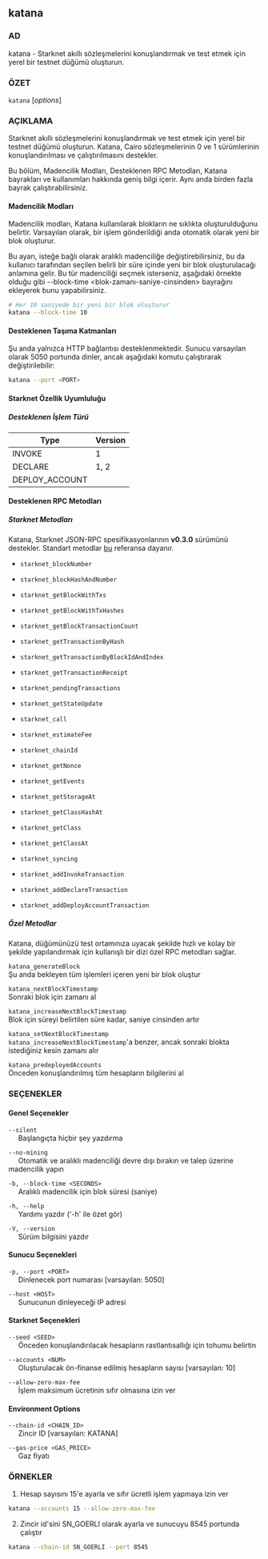 ## katana

### AD

katana - Starknet akıllı sözleşmelerini konuşlandırmak ve test etmek için yerel bir testnet düğümü oluşturun.

### ÖZET

`katana` [*options*]

### AÇIKLAMA

Starknet akıllı sözleşmelerini konuşlandırmak ve test etmek için yerel bir testnet düğümü oluşturun. Katana, Cairo sözleşmelerinin 0 ve 1 sürümlerinin konuşlandırılması ve çalıştırılmasını destekler.

Bu bölüm, Madencilik Modları, Desteklenen RPC Metodları, Katana bayrakları ve kullanımları hakkında geniş bilgi içerir. Aynı anda birden fazla bayrak çalıştırabilirsiniz.

#### Madencilik Modları

Madencilik modları, Katana kullanılarak blokların ne sıklıkta oluşturulduğunu belirtir. Varsayılan olarak, bir işlem gönderildiği anda otomatik olarak yeni bir blok oluşturur.

Bu ayarı, isteğe bağlı olarak aralıklı madenciliğe değiştirebilirsiniz, bu da kullanıcı tarafından seçilen belirli bir süre içinde yeni bir blok oluşturulacağı anlamına gelir. Bu tür madenciliği seçmek isterseniz, aşağıdaki örnekte olduğu gibi --block-time <blok-zamanı-saniye-cinsinden> bayrağını ekleyerek bunu yapabilirsiniz.

```sh
# Her 10 saniyede bir yeni bir blok oluşturur
katana --block-time 10
```

#### Desteklenen Taşıma Katmanları

Şu anda yalnızca HTTP bağlantısı desteklenmektedir. Sunucu varsayılan olarak 5050 portunda dinler, ancak aşağıdaki komutu çalıştırarak değiştirilebilir:

```sh
katana --port <PORT>
```

#### Starknet Özellik Uyumluluğu

##### Desteklenen İşlem Türü

| Type           | Version |
| -------------- | ------- |
| INVOKE         | 1       |
| DECLARE        | 1, 2    |
| DEPLOY_ACCOUNT |         |

#### Desteklenen RPC Metodları

##### Starknet Metodları

Katana, Starknet JSON-RPC spesifikasyonlarının **v0.3.0** sürümünü destekler. Standart metodlar [bu](https://github.com/starkware-libs/starknet-specs/tree/v0.3.0) referansa dayanır.

-   `starknet_blockNumber`
-   `starknet_blockHashAndNumber`
-   `starknet_getBlockWithTxs`
-   `starknet_getBlockWithTxHashes`
-   `starknet_getBlockTransactionCount`
-   `starknet_getTransactionByHash`
-   `starknet_getTransactionByBlockIdAndIndex`
-   `starknet_getTransactionReceipt`
-   `starknet_pendingTransactions`
-   `starknet_getStateUpdate`

-   `starknet_call`
-   `starknet_estimateFee`

-   `starknet_chainId`

-   `starknet_getNonce`
-   `starknet_getEvents`
-   `starknet_getStorageAt`
-   `starknet_getClassHashAt`
-   `starknet_getClass`
-   `starknet_getClassAt`

-   `starknet_syncing`

-   `starknet_addInvokeTransaction`
-   `starknet_addDeclareTransaction`
-   `starknet_addDeployAccountTransaction`

##### Özel Metodlar

Katana, düğümünüzü test ortamınıza uyacak şekilde hızlı ve kolay bir şekilde yapılandırmak için kullanışlı bir dizi özel RPC metodları sağlar.

`katana_generateBlock`  
Şu anda bekleyen tüm işlemleri içeren yeni bir blok oluştur

`katana_nextBlockTimestamp`  
Sonraki blok için zamanı al

`katana_increaseNextBlockTimestamp`  
Blok için süreyi belirtilen süre kadar, saniye cinsinden artır

`katana_setNextBlockTimestamp`  
`katana_increaseNextBlockTimestamp`'a benzer, ancak sonraki blokta istediğiniz kesin zamanı alır

`katana_predeployedAccounts`  
Önceden konuşlandırılmış tüm hesapların bilgilerini al

### SEÇENEKLER

#### Genel Seçenekler

`--silent`  
&nbsp;&nbsp;&nbsp;&nbsp; Başlangıçta hiçbir şey yazdırma

`--no-mining`  
&nbsp;&nbsp;&nbsp;&nbsp; Otomatik ve aralıklı madenciliği devre dışı bırakın ve talep üzerine madencilik yapın

`-b, --block-time <SECONDS>`  
&nbsp;&nbsp;&nbsp;&nbsp; Aralıklı madencilik için blok süresi (saniye)

`-h, --help`  
&nbsp;&nbsp;&nbsp;&nbsp; Yardımı yazdır ('-h' ile özet gör)

`-V, --version`  
&nbsp;&nbsp;&nbsp;&nbsp; Sürüm bilgisini yazdır

#### Sunucu Seçenekleri

`-p, --port <PORT>`  
&nbsp;&nbsp;&nbsp;&nbsp; Dinlenecek port numarası [varsayılan: 5050]

`--host <HOST>`  
&nbsp;&nbsp;&nbsp;&nbsp; Sunucunun dinleyeceği IP adresi

#### Starknet Seçenekleri

`--seed <SEED>`  
&nbsp;&nbsp;&nbsp;&nbsp; Önceden konuşlandırılacak hesapların rastlantısallığı için tohumu belirtin

`--accounts <NUM>`  
&nbsp;&nbsp;&nbsp;&nbsp; Oluşturulacak ön-finanse edilmiş hesapların sayısı [varsayılan: 10]

`--allow-zero-max-fee`  
&nbsp;&nbsp;&nbsp;&nbsp; İşlem maksimum ücretinin sıfır olmasına izin ver

#### Environment Options

`--chain-id <CHAIN_ID>`  
&nbsp;&nbsp;&nbsp;&nbsp; Zincir ID [varsayılan: KATANA]

`--gas-price <GAS_PRICE>`  
&nbsp;&nbsp;&nbsp;&nbsp; Gaz fiyatı

### ÖRNEKLER

1. Hesap sayısını 15'e ayarla ve sıfır ücretli işlem yapmaya izin ver

```sh
katana --accounts 15 --allow-zero-max-fee
```

2. Zincir id'sini SN_GOERLI olarak ayarla ve sunucuyu 8545 portunda çalıştır

```sh
katana --chain-id SN_GOERLI --port 8545
```
